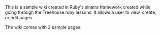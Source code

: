 This is a sample wiki created in Ruby's sinatra framework created while going through the Treehouse ruby lessons. It allows a user to view, create, or edit pages.

The wiki comes with 2 sample pages.
